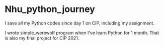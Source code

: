 # Nhu_python_journey

I save all my Python codes since day 1 on CIP, including my assignment.

I wrote simple_werewolf program when I've learn Python for 1 month. That is also my final project for CIP 2021.
